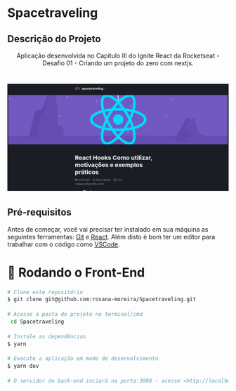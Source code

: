 # Spacetraveling

<h2>Descrição do Projeto</h2>
<p align="center">
Aplicação desenvolvida no   Capítulo III do Ignite React da Rocketseat - Desafio 01 -  Criando um projeto do zero com nextjs.
</p>

<h1 align="center">
  <img alt="logo" title="#logo" src="./git/git.png" />
</h1>
<h2>Pré-requisitos</h2>

Antes de começar, você vai precisar ter instalado em sua máquina as seguintes ferramentas:
[Git](https://git-scm.com) e [React](https://pt-br.reactjs.org/).
Além disto é bom ter um editor para trabalhar com o código como [VSCode](https://code.visualstudio.com/).

# 🎲 Rodando o Front-End

```bash
# Clone este repositório
$ git clone git@github.com:rosana-moreira/Spacetraveling.git

# Acesse a pasta do projeto no terminal/cmd
 cd Spacetraveling

# Instale as dependências
$ yarn

# Execute a aplicação em modo de desenvolvimento
$ yarn dev

# O servidor do back-end inciará na porta:3000 - acesse <http://localhost:3000>

```

